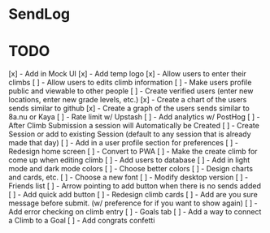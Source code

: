 # SendLog

# TODO

[x] - Add in Mock UI
[x] - Add temp logo
[x] - Allow users to enter their climbs
[ ] - Allow users to edits climb information
[ ] - Make users profile public and viewable to other people
[ ] - Create verified users (enter new locations, enter new grade levels, etc.)
[x] - Create a chart of the users sends similar to github
[x] - Create a graph of the users sends similar to 8a.nu or Kaya
[ ] - Rate limit w/ Upstash
[ ] - Add analytics w/ PostHog
[ ] - After Climb Submission a session will Automatically be Created
[ ] - Create Session or add to existing Session (default to any session that is already made that day)
[ ] - Add in a user profile section for preferences
[ ] - Redesign home screen
[ ] - Convert to PWA
[ ] - Make the create climb for come up when editing climb
[ ] - Add users to database
[ ] - Add in light mode and dark mode colors
[ ] - Choose better colors
[ ] - Design charts and cards, etc.
[ ] - Choose a new font
[ ] - Modify desktop version
[ ] - Friends list
[ ] - Arrow pointing to add button when there is no sends added
[ ] - Add quick add button
[ ] - Redesign climb cards
[ ] - Add are you sure message before submit. (w/ preference for if you want to show again)
[ ] - Add error checking on climb entry
[ ] - Goals tab
[ ] - Add a way to connect a Climb to a Goal
[ ] - Add congrats confetti
